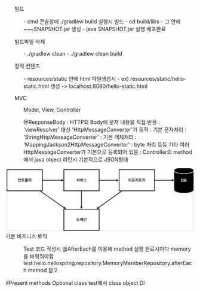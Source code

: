 <ol>
    빌드
    <ul>
    - cmd 콘솔창에 ./gradlew build 실행시 빌드
    - cd build/libs
    - 그 안에 ~~~SNAPSHOT.jar 생성
    - java SNAPSHOT.jar 실행 배포완료
    </ul>
</ol>
<ol>
    빌드파일 삭제
    <ul>
    - ./gradlew clean 
    - ./gradlew clean build
    </ul>
</ol>
<ol>
    정적 컨텐츠
    <ul>
    - resources/static 안에 html 파일생성시
    - ex) resources/static/hello-static.html 생성 -> localhost:8080/hello-static.html
    </ul>
</ol>
<ol>
    MVC
    <ul>
    Model, View, Controller
    </ul>
    <ul>
    @ResponseBody
    : HTTP의 Body에 문자 내용을 직접 반환
    : 'viewResolver' 대신 'HttpMessageConverter'가 동작
    : 기본 문자처리 : 'StringHttpMessageConverter'
    : 기본 객체처리 : 'MappingJackson2HttpMessageConverter'
    : byte 처리 등등 기타 여러 HttpMessageConverter가 기본으로 등록되어 있음
    : Controller의 method에서 java object 리턴시 기본적으로 JSON형태
    </ul>
</ol>


![img.png](img.png)
기본 비즈니스 로직

<ol>
    <ul>
        Test 코드 작성시
        @AfterEach를 이용해 method 실행 완료시마다 memory를 비워줘야함
        test.hello.hellospring.repository.MemoryMemberRepository.afterEach method 참고
    </ul>
</ol>

ifPresent methods
Optional class
test에서 class object DI